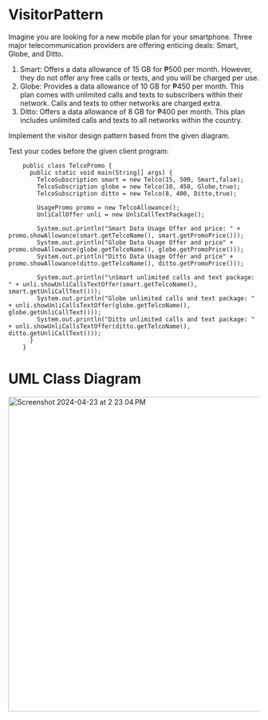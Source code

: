 # VisitorPattern

Imagine you are looking for a new mobile plan for your smartphone. Three major telecommunication providers are offering enticing deals: Smart, Globe, and Ditto.

1. Smart: Offers a data allowance of 15 GB for ₱500 per month. However, they do not offer any free calls or texts, and you will be charged per use.
2. Globe: Provides a data allowance of 10 GB for ₱450 per month. This plan comes with unlimited calls and texts to subscribers within their network. Calls and texts to other networks are charged extra.
3. Ditto: Offers a data allowance of 8 GB for ₱400 per month. This plan includes unlimited calls and texts to all networks within the country.

Implement the visitor design pattern based from the given diagram.

Test your codes before the given client program:

        public class TelcoPromo {
          public static void main(String[] args) {
            TelcoSubscription smart = new Telco(15, 500, Smart,false);
            TelcoSubscription globe = new Telco(10, 450, Globe,true);
            TelcoSubscription ditto = new Telco(8, 400, Ditto,true);
        
            UsagePromo promo = new TelcoAllowance();
            UnliCallOffer unli = new UnliCallTextPackage();    
        
            System.out.println("Smart Data Usage Offer and price: " + promo.showAllowance(smart.getTelcoName(), smart.getPromoPrice()));
            System.out.println("Globe Data Usage Offer and price" + promo.showAllowance(globe.getTelcoName(), globe.getPromoPrice()));
            System.out.println("Ditto Data Usage Offer and price" + promo.showAllowance(ditto.getTelcoName(), ditto.getPromoPrice()));
        
            System.out.println("\nSmart unlimited calls and text package: " + unli.showUnliCallsTextOffer(smart.getTelcoName(), smart.getUnliCallText()));
            System.out.println("Globe unlimited calls and text package: " + unli.showUnliCallsTextOffer(globe.getTelcoName(), globe.getUnliCallText()));
            System.out.println("Ditto unlimited calls and text package: " + unli.showUnliCallsTextOffer(ditto.getTelcoName(), ditto.getUnliCallText()));
          }
        }


# UML Class Diagram
<img width="631" alt="Screenshot 2024-04-23 at 2 23 04 PM" src="https://github.com/LanceLetran/VisitorPattern/assets/142746735/4ec22f97-c9bc-483e-8509-c77a88f7932f">

